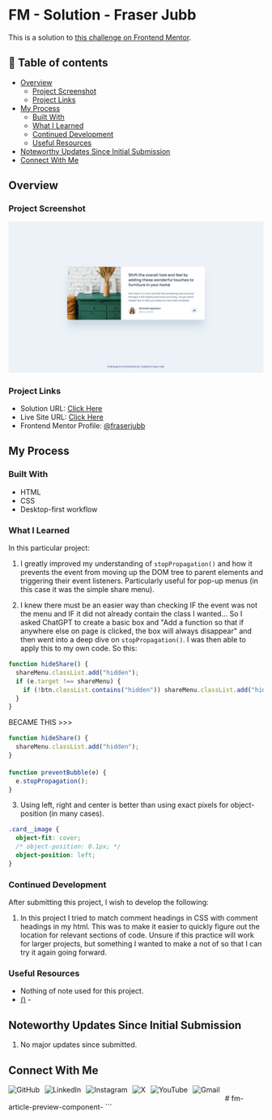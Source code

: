 # FM - <Challenge Name> Solution - Fraser Jubb

This is a solution to [this challenge on Frontend Mentor](https://www.frontendmentor.io/challenges/<link>).

## 📖 Table of contents

- [Overview](#overview)
  - [Project Screenshot](#project-screenshot)
  - [Project Links](#project-links)
- [My Process](#my-process)
  - [Built With](#built-with)
  - [What I Learned](#what-i-learned)
  - [Continued Development](#continued-development)
  - [Useful Resources](#useful-resources)
- [Noteworthy Updates Since Initial Submission](#noteworthy-updates-since-initial-submission)
- [Connect With Me](#connect-with-me)

## Overview

### Project Screenshot

![Screenshot of solution](/assets/images/solution-fraser.png)

### Project Links

- Solution URL: [Click Here](url)
- Live Site URL: [Click Here](url)
- Frontend Mentor Profile: [@fraserjubb](https://www.frontendmentor.io/profile/fraserjubb)

## My Process

### Built With

- HTML
- CSS
- Desktop-first workflow

### What I Learned

In this particular project:

1. I greatly improved my understanding of `stopPropagation()` and how it prevents the event from moving up the DOM tree to parent elements and triggering their event listeners. Particularly useful for pop-up menus (in this case it was the simple share menu).

2. I knew there must be an easier way than checking IF the event was not the menu and IF it did not already contain the class I wanted... So I asked ChatGPT to create a basic box and "Add a function so that if anywhere else on page is clicked, the box will always disappear" and then went into a deep dive on `stopPropagation()`. I was then able to apply this to my own code. So this:

```js
function hideShare() {
  shareMenu.classList.add("hidden");
  if (e.target !== shareMenu) {
    if (!btn.classList.contains("hidden")) shareMenu.classList.add("hidden");
  }
}
```

BECAME THIS >>>

```js
function hideShare() {
  shareMenu.classList.add("hidden");
}

function preventBubble(e) {
  e.stopPropagation();
}
```

3. Using left, right and center is better than using exact pixels for object-position (in many cases).

```css
.card__image {
  object-fit: cover;
  /* object-position: 0.1px; */
  object-position: left;
}
```

### Continued Development

After submitting this project, I wish to develop the following:

1. In this project I tried to match comment headings in CSS with comment headings in my html. This was to make it easier to quickly figure out the location for relevant sections of code. Unsure if this practice will work for larger projects, but something I wanted to make a not of so that I can try it again going forward.

### Useful Resources

- Nothing of note used for this project.
- [<Text to appear> (<Media Type>)](link) - <description of how it helped>

## Noteworthy Updates Since Initial Submission

1. No major updates since submitted.

## Connect With Me

<a href="https://github.com/fraserjubb"><img height="30px" align="left" alt="GitHub" style="padding-right:10px" title="Github" src="https://img.shields.io/badge/github-%23121011.svg?style=plastic&logo=github&logoColor=white"/></a>
<a href="https://www.linkedin.com/in/fraser-jubb"><img height="30px" align="left" alt="LinkedIn" style="padding-right:10px" title="LinkedIn" src="https://img.shields.io/badge/linkedin-%230077B5.svg?style=plastic&logo=linkedin&logoColor=white"/></a>
<a href="https://www.instagram.com/thejubbzone/"><img height="30px" align="left" alt="Instagram" style="padding-right:10px" title="Instagram" src="https://img.shields.io/badge/Instagram-%23E4405F.svg?style=plastic&logo=Instagram&logoColor=white"/></a>
<a href="https://x.com/fraserjubb"><img height="30px" align="left" alt="X" style="padding-right:10px" title="X" src="https://img.shields.io/badge/X-%23000000.svg?style=plastic&logo=X&logoColor=white"/></a>
<a href="https://www.youtube.com/@thejubbzone2374"><img height="30px" align="left" alt="YouTube" style="padding-right:10px" title="YouTube" src="https://img.shields.io/badge/YouTube-%23FF0000.svg?style=plastic&logo=YouTube&logoColor=white"/></a>
<a href="mailto:fraserjubb.dev@gmail.com"><img height="30px" align="left" alt="Gmail" style="padding-right:10px" title="Gmail" src="https://img.shields.io/badge/Gmail-D14836?style=plastic&logo=gmail&logoColor=white"/></a>

<br/>
# fm-article-preview-component-
```
